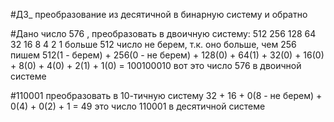 #ДЗ_ преобразование из десятичной в бинарную систему и обратно

#Дано число 576 , преобразовать в двоичную систему: 512 256 128 64 32 16 8 4 2 1 больше 512 число не берем, т.к. оно больше, чем 256 пишем 512(1 - берем) + 256(0 - не берем) + 128(0) + 64(1) + 32(0) + 16(0) + 8(0) + 4(0) + 2(1) + 1(0) = 100100010 вот это число 576 в двоичной системе

#110001 преобразовать в 10-тичную систему 32 + 16 + 0(8 - не берем) + 0(4) + 0(2) + 1 = 49 это число 110001 в десятичной системе
